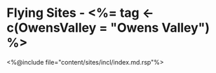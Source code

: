 # Flying Sites - <%= tag <- c(OwensValley = "Owens Valley") %>

<%@include file="content/sites/incl/index.md.rsp"%>
